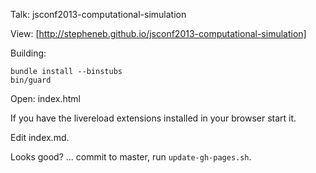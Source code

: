 Talk: jsconf2013-computational-simulation

View: [http://stepheneb.github.io/jsconf2013-computational-simulation]

Building:

    bundle install --binstubs
    bin/guard

Open: index.html

If you have the livereload extensions installed in your browser start it.

Edit index.md.

Looks good? ... commit to master, run `update-gh-pages.sh`.